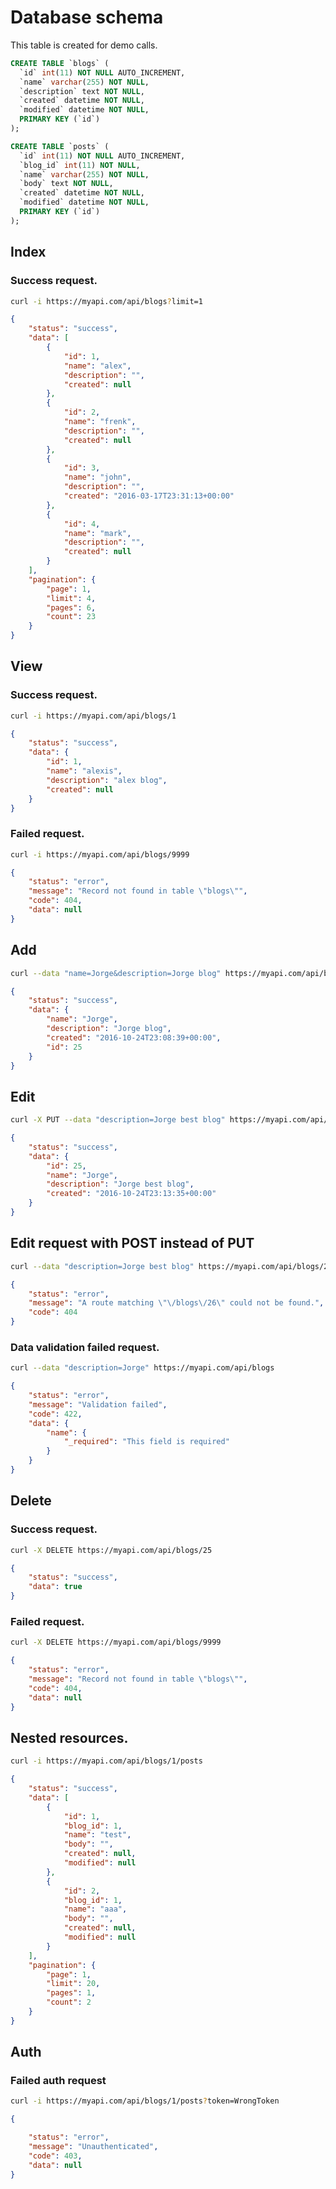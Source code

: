 # Database schema

This table is created for demo calls.

```sql
CREATE TABLE `blogs` (
  `id` int(11) NOT NULL AUTO_INCREMENT,
  `name` varchar(255) NOT NULL,
  `description` text NOT NULL,
  `created` datetime NOT NULL,
  `modified` datetime NOT NULL,
  PRIMARY KEY (`id`)
);

CREATE TABLE `posts` (
  `id` int(11) NOT NULL AUTO_INCREMENT,
  `blog_id` int(11) NOT NULL,
  `name` varchar(255) NOT NULL,
  `body` text NOT NULL,
  `created` datetime NOT NULL,
  `modified` datetime NOT NULL,
  PRIMARY KEY (`id`)
);

```




## Index


### Success request.

```bash
curl -i https://myapi.com/api/blogs?limit=1
```

```json
{
    "status": "success",
    "data": [
        {
            "id": 1,
            "name": "alex",
            "description": "",
            "created": null
        },
        {
            "id": 2,
            "name": "frenk",
            "description": "",
            "created": null
        },
        {
            "id": 3,
            "name": "john",
            "description": "",
            "created": "2016-03-17T23:31:13+00:00"
        },
        {
            "id": 4,
            "name": "mark",
            "description": "",
            "created": null
        }
    ],
    "pagination": {
        "page": 1,
        "limit": 4,
        "pages": 6,
        "count": 23
    }
}
```

## View

### Success request.

```bash
curl -i https://myapi.com/api/blogs/1
```

```json
{
    "status": "success",
    "data": {
        "id": 1,
        "name": "alexis",
        "description": "alex blog",
        "created": null
    }
}
```
	
### Failed request.

```bash
curl -i https://myapi.com/api/blogs/9999
```

```json
{
    "status": "error",
    "message": "Record not found in table \"blogs\"",
    "code": 404,
    "data": null
}
```

## Add

```bash
curl --data "name=Jorge&description=Jorge blog" https://myapi.com/api/blogs
```

```json
{
    "status": "success",
    "data": {
        "name": "Jorge",
        "description": "Jorge blog",
        "created": "2016-10-24T23:08:39+00:00",
        "id": 25
    }
}
```

## Edit

```bash
curl -X PUT --data "description=Jorge best blog" https://myapi.com/api/blogs/25
```

```json
{
    "status": "success",
    "data": {
        "id": 25,
        "name": "Jorge",
        "description": "Jorge best blog",
        "created": "2016-10-24T23:13:35+00:00"
    }
}
```

## Edit request with POST instead of PUT

```bash
curl --data "description=Jorge best blog" https://myapi.com/api/blogs/25
```

```json
{
    "status": "error",
    "message": "A route matching \"\/blogs\/26\" could not be found.",
    "code": 404
}
```

### Data validation failed request.

```bash
curl --data "description=Jorge" https://myapi.com/api/blogs
```

```json
{
    "status": "error",
    "message": "Validation failed",
    "code": 422,
    "data": {
        "name": {
            "_required": "This field is required"
        }
    }
}
```

## Delete

### Success request.

```bash
curl -X DELETE https://myapi.com/api/blogs/25
```

```json
{
    "status": "success",
    "data": true
}
```

### Failed request.

```bash
curl -X DELETE https://myapi.com/api/blogs/9999
```

```json
{
    "status": "error",
    "message": "Record not found in table \"blogs\"",
    "code": 404,
    "data": null
}
```

## Nested resources.

```bash
curl -i https://myapi.com/api/blogs/1/posts
```

```json
{
    "status": "success",
    "data": [
        {
            "id": 1,
            "blog_id": 1,
            "name": "test",
            "body": "",
            "created": null,
            "modified": null
        },
        {
            "id": 2,
            "blog_id": 1,
            "name": "aaa",
            "body": "",
            "created": null,
            "modified": null
        }
    ],
    "pagination": {
        "page": 1,
        "limit": 20,
        "pages": 1,
        "count": 2
    }
}
```

## Auth

### Failed auth request

```bash
curl -i https://myapi.com/api/blogs/1/posts?token=WrongToken
```

```json
{

    "status": "error",
    "message": "Unauthenticated",
    "code": 403,
    "data": null
}
```
